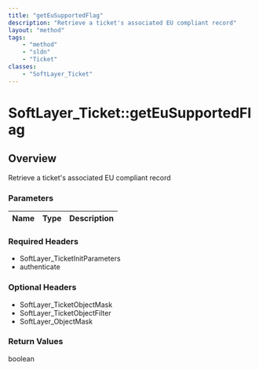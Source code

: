 ```yaml
---
title: "getEuSupportedFlag"
description: "Retrieve a ticket's associated EU compliant record"
layout: "method"
tags:
    - "method"
    - "sldn"
    - "Ticket"
classes:
    - "SoftLayer_Ticket"
---
```

# SoftLayer_Ticket::getEuSupportedFlag
## Overview 
Retrieve a ticket's associated EU compliant record

### Parameters 
|Name | Type | Description |
| --- | --- | --- |


### Required Headers
* SoftLayer_TicketInitParameters
* authenticate

### Optional Headers
* SoftLayer_TicketObjectMask
* SoftLayer_TicketObjectFilter
* SoftLayer_ObjectMask

### Return Values
boolean

